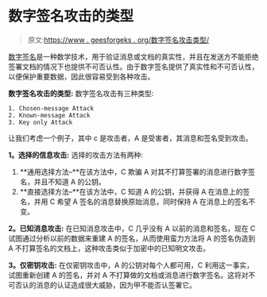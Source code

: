 # 数字签名攻击的类型

> 原文:[https://www . geesforgeks . org/数字签名攻击类型/](https://www.geeksforgeeks.org/types-of-digital-signature-attacks/)

[数字签名](https://www.geeksforgeeks.org/digital-signatures-certificates/)是一种数学技术，用于验证消息或文档的真实性，并且在发送方不能拒绝签署文档的情况下也提供不可否认性。由于数字签名提供了真实性和不可否认性，以便保护重要数据，因此很容易受到各种攻击。

**数字签名攻击的类型:**
数字签名攻击有三种类型:

```
1. Chosen-message Attack
2. Known-message Attack
3. Key only Attack 
```

让我们考虑一个例子，其中 c 是攻击者，A 是受害者，其消息和签名受到攻击。

**1。选择的信息攻击:**
选择的攻击方法有两种:

1.  **通用选择方法–**在该方法中，C 欺骗 A 对其不打算签署的消息进行数字签名，并且不知道 A 的公钥。
2.  **直接选择方法–**在该方法中，C 知道 A 的公钥，并获得 A 在消息上的签名，并用 C 希望 A 签名的消息替换原始消息，同时保持 A 在消息上的签名不变。

**2。已知消息攻击:**
在已知消息攻击中，C 几乎没有 A 以前的消息和签名，现在 C 试图通过分析以前的数据来重建 A 的签名，从而使用蛮力方法将 A 的签名伪造到 A 不打算签名的文档上，这种攻击类似于加密中的已知明文攻击。

**3。仅密钥攻击:**
在仅密钥攻击中，A 的公钥对每个人都可用，C 利用这一事实，试图重新创建 A 的签名，并对 A 不打算做的文档或消息进行数字签名。这将对不可否认的消息的认证造成很大威胁，因为甲不能否认签署它。